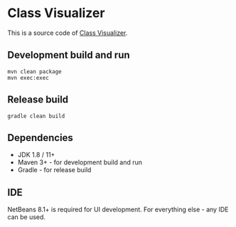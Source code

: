 # Class Visualizer
This is a source code of [Class Visualizer](http://class-visualizer.net/).

## Development build and run
```
mvn clean package
mvn exec:exec
```

## Release build
```
gradle clean build
```

## Dependencies
- JDK 1.8 / 11+
- Maven 3+ - for development build and run
- Gradle - for release build

## IDE
NetBeans 8.1+ is required for UI development. For everything else - any IDE can be used.
